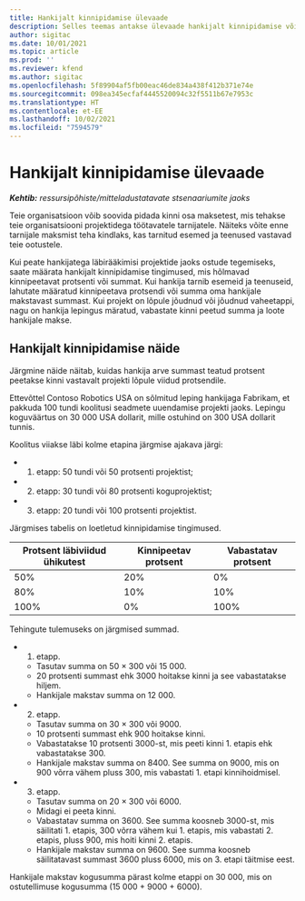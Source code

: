 ```yaml
---
title: Hankijalt kinnipidamise ülevaade
description: Selles teemas antakse ülevaade hankijalt kinnipidamise võimalustest.
author: sigitac
ms.date: 10/01/2021
ms.topic: article
ms.prod: ''
ms.reviewer: kfend
ms.author: sigitac
ms.openlocfilehash: 5f89904af5fb00eac46de834a438f412b371e74e
ms.sourcegitcommit: 098ea345ecfaf4445520094c32f5511b67e7953c
ms.translationtype: HT
ms.contentlocale: et-EE
ms.lasthandoff: 10/02/2021
ms.locfileid: "7594579"
---
```

# <a name="vendor-retention-overview"></a>Hankijalt kinnipidamise ülevaade

_**Kehtib:** ressursipõhiste/mitteladustatavate stsenaariumite jaoks_

Teie organisatsioon võib soovida pidada kinni osa maksetest, mis tehakse teie organisatsiooni projektidega töötavatele tarnijatele. Näiteks võite enne tarnijale maksmist teha kindlaks, kas tarnitud esemed ja teenused vastavad teie ootustele.

Kui peate hankijatega läbirääkimisi projektide jaoks ostude tegemiseks, saate määrata hankijalt kinnipidamise tingimused, mis hõlmavad kinnipeetavat protsenti või summat. Kui hankija tarnib esemeid ja teenuseid, lahutate määratud kinnipeetava protsendi või summa oma hankijale makstavast summast. Kui projekt on lõpule jõudnud või jõudnud vaheetappi, nagu on hankija lepingus märatud, vabastate kinni peetud summa ja loote hankijale makse.

## <a name="vendor-retention-example"></a>Hankijalt kinnipidamise näide

Järgmine näide näitab, kuidas hankija arve summast teatud protsent peetakse kinni vastavalt projekti lõpule viidud protsendile.

Ettevõttel Contoso Robotics USA on sõlmitud leping hankijaga Fabrikam, et pakkuda 100 tundi koolitusi seadmete uuendamise projekti jaoks. Lepingu koguväärtus on 30 000 USA dollarit, mille ostuhind on 300 USA dollarit tunnis.

Koolitus viiakse läbi kolme etapina järgmise ajakava järgi:

- 1. etapp: 50 tundi või 50 protsenti projektist;
- 2. etapp: 30 tundi või 80 protsenti koguprojektist;
- 3. etapp: 20 tundi või 100 protsenti projektist.

Järgmises tabelis on loetletud kinnipidamise tingimused.

| **Protsent läbiviidud ühikutest** | **Kinnipeetav protsent** | **Vabastatav protsent** |
| --- | --- | --- |
| 50% | 20% | 0% |
| 80% | 10% | 10% |
| 100% | 0% | 100% |

Tehingute tulemuseks on järgmised summad.

- 1. etapp.
  - Tasutav summa on 50 × 300 või 15 000.
  - 20 protsenti summast ehk 3000 hoitakse kinni ja see vabastatakse hiljem.
  - Hankijale makstav summa on 12 000.
- 2. etapp.
  - Tasutav summa on 30 × 300 või 9000.
  - 10 protsenti summast ehk 900 hoitakse kinni.
  - Vabastatakse 10 protsenti 3000-st, mis peeti kinni 1. etapis ehk vabastatakse 300.
  - Hankijale makstav summa on 8400. See summa on 9000, mis on 900 võrra vähem pluss 300, mis vabastati 1. etapi kinnihoidmisel.
- 3. etapp.
  - Tasutav summa on 20 × 300 või 6000.
  - Midagi ei peeta kinni.
  - Vabastatav summa on 3600. See summa koosneb 3000-st, mis säilitati 1. etapis, 300 võrra vähem kui 1. etapis, mis vabastati 2. etapis, pluss 900, mis hoiti kinni 2. etapis.
  - Hankijale makstav summa on 9600. See summa koosneb säilitatavast summast 3600 pluss 6000, mis on 3. etapi täitmise eest.

Hankijale makstav kogusumma pärast kolme etappi on 30 000, mis on ostutellimuse kogusumma (15 000 + 9000 + 6000).
